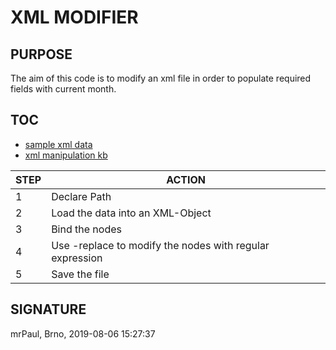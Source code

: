 # XML MODIFIER

## PURPOSE
The aim of this code is to modify an xml file in order to populate required fields with current month. 


## TOC
* [sample xml data](sample.xml)
* [xml manipulation kb](ps_xml_modifier.md)

STEP | ACTION
-----|---------------------------------------------------------
1    | Declare Path
2    | Load the data into an XML-Object
3    | Bind the nodes
4    | Use -replace to modify the nodes with regular expression
5    | Save the file


## SIGNATURE 
mrPaul, Brno, 2019-08-06 15:27:37
